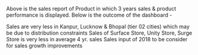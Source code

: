 Above is the sales report of Product in which 3 years sales & product performance is displayed.
Below is the outcome of the dashboard -

Sales are very less in Kanpur, Lucknow & Bhopal (tier 02 cities) which may be due to distribution constraints
Sales of Surface Store, Unity Store, Surge Store is very less in average 4 yr. sales
Sales input of 2018 to be consider for sales growth improvements
